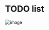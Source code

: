 # TODO list


![image](https://user-images.githubusercontent.com/73926393/141818243-829ed785-e91f-4536-9f9e-8d94776fa9f0.png)

